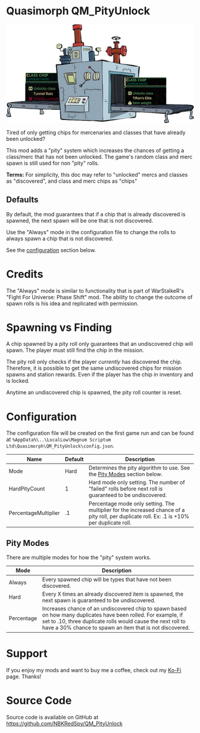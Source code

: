 # Quasimorph QM_PityUnlock

![thumbnail icon](media/thumbnail.png)

Tired of only getting chips for mercenaries and classes that have already been unlocked?

This mod adds a "pity" system which increases the chances of getting a class/merc that has not been unlocked.  The game's random class and merc spawn is still used for non "pity" rolls.

**Terms:** For simplicity, this doc may refer to "unlocked" mercs and classes as "discovered", and class and merc chips as "chips"

## Defaults
By default, the mod guarantees that if a chip that is already discovered is spawned, the next spawn will be one that is not discovered.

Use the "Always" mode in the configuration file to change the rolls to always spawn a chip that is not discovered.

See the [configuration](#configuration) section below.

# Credits
The "Always" mode is similar to functionality that is part of WarStalkeR's "Fight For Universe: Phase Shift" mod.  The ability to change the outcome of spawn rolls is his idea and replicated with permission.

# Spawning vs Finding
A chip spawned by a pity roll only guarantees that an undiscovered chip will spawn.  The player must still find the chip in the mission.

The pity roll only checks if the player *currently* has discovered the chip.  Therefore, it is possible to get the same undiscovered chips for mission spawns and station rewards.  Even if the player has the chip in inventory and is locked.

Anytime an undiscovered chip is spawned, the pity roll counter is reset.

# Configuration

The configuration file will be created on the first game run and can be found at `%AppData%\..\LocalLow\Magnum Scriptum Ltd\Quasimorph\QM_PityUnlock\config.json`.

|Name|Default|Description|
|--|--|--|
|Mode|Hard|Determines the pity algorithm to use. See the [Pity Modes](#pity-modes) section below.|
|HardPityCount|1|Hard mode only setting.  The number of "failed" rolls before next roll is guaranteed to be undiscovered.|
|PercentageMultiplier|.1|Percentage mode only setting.  The multiplier for the increased chance of a pity roll, per duplicate roll. Ex: .1 is +10% per duplicate roll.|

## Pity Modes

There are multiple modes for how the "pity" system works.

|Mode|Description|
|--|--|
|Always|Every spawned chip will be types that have not been discovered.|
|Hard|Every X times an already discovered item is spawned, the next spawn is guaranteed to be undiscovered.|
|Percentage|Increases chance of an undiscovered chip to spawn based on how many duplicates have been rolled. For example, if set to .10, three duplicate rolls would cause the next roll to have a 30% chance to spawn an item that is not discovered.|

# Support
If you enjoy my mods and want to buy me a coffee, check out my [Ko-Fi](https://ko-fi.com/nbkredspy71915) page.
Thanks!

# Source Code
Source code is available on GitHub at https://github.com/NBKRedSpy/QM_PityUnlock
